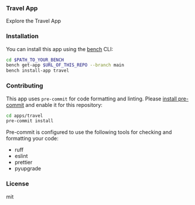 ### Travel App

Explore the Travel App

### Installation

You can install this app using the [bench](https://github.com/frappe/bench) CLI:

```bash
cd $PATH_TO_YOUR_BENCH
bench get-app $URL_OF_THIS_REPO --branch main
bench install-app travel
```

### Contributing

This app uses `pre-commit` for code formatting and linting. Please [install pre-commit](https://pre-commit.com/#installation) and enable it for this repository:

```bash
cd apps/travel
pre-commit install
```

Pre-commit is configured to use the following tools for checking and formatting your code:

- ruff
- eslint
- prettier
- pyupgrade

### License

mit
